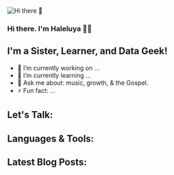 ![Hi there 👋](https://res.cloudinary.com/dwwne5d3n/image/upload/v1595479697/github_lvoctu.png)

<!--
**hgetac1/hgetac1** is a ✨ _special_ ✨ repository because its `README.md` (this file) appears on your GitHub profile.

Here are some ideas to get you started:

- 🔭 I’m currently working on ...
- 🌱 I’m currently learning ...
- 👯 I’m looking to collaborate on ...
- 🤔 I’m looking for help with ...
- 💬 Ask me about ...
- 📫 How to reach me: ...
- 😄 Pronouns: ...
- ⚡ Fun fact: ...
-->

### Hi there. I'm Haleluya 👋🏽

## I'm a Sister, Learner, and Data Geek!
- 🔭 I’m currently working on ...
- 🌱 I’m currently learning ...
- 💬 Ask me about: music, growth, & the Gospel.
- ⚡ Fun fact: ...

## Let's Talk: 

## Languages & Tools: 

## Latest Blog Posts: 
